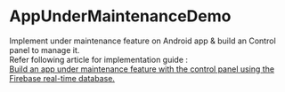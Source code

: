 # AppUnderMaintenanceDemo
Implement under maintenance feature on Android app & build an Control panel to manage it.  
Refer following article for implementation guide :  
[Build an app under maintenance feature with the control panel using the Firebase real-time database.
](https://medium.com/@sharmadhiraj.np/build-an-app-under-maintenance-feature-with-the-control-panel-using-the-firebase-real-time-f0815ef38c20)

